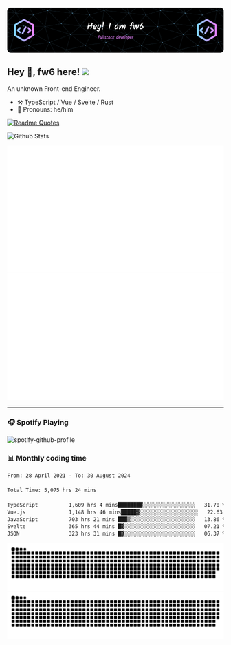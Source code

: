 ![Header](github-header-image.png)

## Hey 👋, fw6 here! <img src="https://github.githubassets.com/images/mona-whisper.gif" height="24" />


An unknown Front-end Engineer.

-   :hammer_and_pick: TypeScript / Vue / Svelte / Rust
-   :man: Pronouns: he/him


[![Readme Quotes](https://quotes-github-readme.vercel.app/api?type=horizontal&theme=algolia)](https://github.com/piyushsuthar/github-readme-quotes)



![Github Stats](https://github-readme-stats.vercel.app/api?username=fw6&bg_color=30,e96443,904e95&title_color=fff&text_color=fff)

![](https://raw.githubusercontent.com/fw6/github-stats-transparent/output/generated/overview.svg)
![](https://raw.githubusercontent.com/fw6/github-stats-transparent/output/generated/languages.svg)


---

### 🎧 Spotify Playing

<!-- ![spotify-github-profile](/img/default.svg) -->

![spotify-github-profile](https://spotify-github-profile.vercel.app/api/view.svg?uid=r6wn4hdvypv0lkzyrj0e0pjct&cover_image=true&theme=default&show_offline=true&background_color=9a10ad&interchange=true&bar_color_cover=true)



### :bar_chart: Monthly coding time 

<!--START_SECTION:waka-->

```txt
From: 28 April 2021 - To: 30 August 2024

Total Time: 5,075 hrs 24 mins

TypeScript          1,609 hrs 4 mins████████░░░░░░░░░░░░░░░░░   31.70 %
Vue.js              1,148 hrs 46 mins█████▓░░░░░░░░░░░░░░░░░░░   22.63 %
JavaScript          703 hrs 21 mins ███▒░░░░░░░░░░░░░░░░░░░░░   13.86 %
Svelte              365 hrs 44 mins █▓░░░░░░░░░░░░░░░░░░░░░░░   07.21 %
JSON                323 hrs 31 mins █▓░░░░░░░░░░░░░░░░░░░░░░░   06.37 %
```

<!--END_SECTION:waka-->




![github contribution grid snake animation](https://raw.githubusercontent.com/platane/platane/output/github-contribution-grid-snake-dark.svg#gh-dark-mode-only)![github contribution grid snake animation](https://raw.githubusercontent.com/platane/platane/output/github-contribution-grid-snake.svg#gh-light-mode-only)
